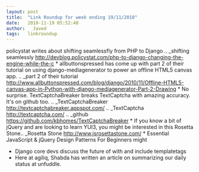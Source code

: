 ```yaml
---
layout: post
title:  "Link Roundup for week ending 19/11/2010"
date:   2010-11-19 05:52:48
author:   Javed
tags:   linkroundup
---
```

policystat writes about shifting seamlessfly from PHP to Django .. \_shifting seamlessly <http://devblog.policystat.com/php-to-django-changing-the-engine-while-the-c> \* allbuttonspressed has come up with part 2 of their tutorial on using django-mediagenerator to power an offline HTML5 canvas app. .. \_part 2 of their tutorial <http://www.allbuttonspressed.com/blog/django/2010/11/Offline-HTML5-canvas-app-in-Python-with-django-mediagenerator-Part-2-Drawing> \* No surprise. TextCaptchaBreaker breaks TextCaptcha with amazing accuracy. It\'s on github too. .. \_TextCaptchaBreaker <http://textcaptchabreaker.appspot.com/> .. \_TextCaptcha
<http://textcaptcha.com/> .. \_github <https://github.com/kbhomes/TextCaptchaBreaker> \* If you know a bit of jQuery and are looking to learn YUI3, you might be interested in this Rosetta Stone.. \_Rosetta Stone <http://www.jsrosettastone.com/> \* Essential JavaScript & jQuery Design Patterns For Beginners might
-   Django core devs discuss the future of with and include templatetags
-   Here at agiliq, Shabda has written an article on summarizing our
    daily status at unfuddle.
